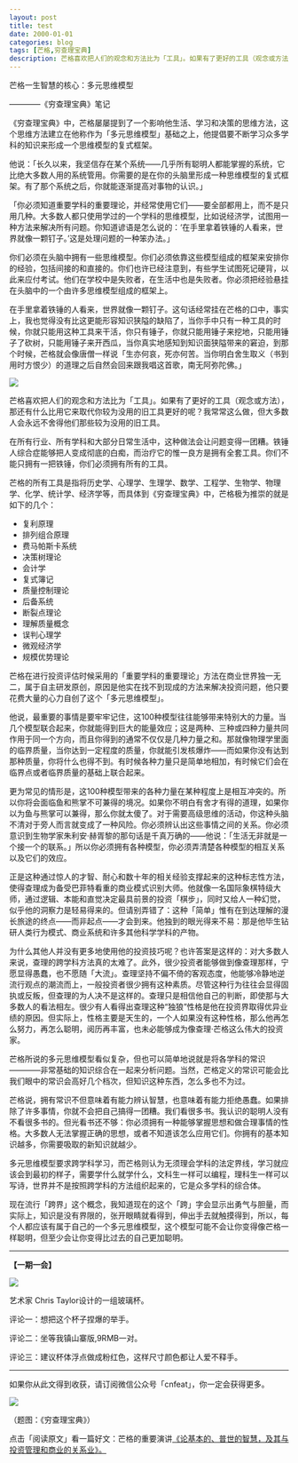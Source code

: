 ```yaml
---
layout: post
title: test
date: 2000-01-01
categories: blog
tags: [芒格,穷查理宝典]
description: 芒格喜欢把人们的观念和方法比为「工具」。如果有了更好的工具（观念或方法），那还有什么比用它来取代你较为没用的旧工具更好的呢？我常常这么做，但大多数人会永远不舍得他们那些较为没用的旧工具。这一篇读书笔记是《穷查理宝典》系列笔记中最重要的一篇，没有之一。
---
```



芒格一生智慧的核心：多元思维模型

————《穷查理宝典》笔记


《穷查理宝典》中，芒格屡屡提到了一个影响他生活、学习和决策的思维方法，这个思维方法建立在他称作为「多元思维模型」基础之上，他提倡要不断学习众多学科的知识来形成一个思维模型的复式框架。

他说：「长久以来，我坚信存在某个系统——几乎所有聪明人都能掌握的系统，它比绝大多数人用的系统管用。你需要的是在你的头脑里形成一种思维模型的复式框架。有了那个系统之后，你就能逐渐提高对事物的认识。」

「你必须知道重要学科的重要理论，并经常使用它们——要全部都用上，而不是只用几种。大多数人都只使用学过的一个学科的思维模型，比如说经济学，试图用一种方法来解决所有问题。你知道谚语是怎么说的：‘在手里拿着铁锤的人看来，世界就像一颗钉子。’这是处理问题的一种笨办法。」

你们必须在头脑中拥有一些思维模型。你们必须依靠这些模型组成的框架来安排你的经验，包括间接的和直接的。你们也许已经注意到，有些学生试图死记硬背，以此来应付考试。他们在学校中是失败者，在生活中也是失败者。你必须把经验悬挂在头脑中的一个由许多思维模型组成的框架上。 

在手里拿着铁锤的人看来，世界就像一颗钉子。这句话经常挂在芒格的口中，事实上，我也觉得没有比这更能形容知识狭隘的缺陷了，当你手中只有一种工具的时候，你就只能用这种工具来干活，你只有锤子，你就只能用锤子来挖地，只能用锤子了砍树，只能用锤子来开西瓜，当你真实地感知到知识面狭隘带来的窘迫，到那个时候，芒格就会像唐僧一样说「生亦何哀，死亦何苦。当你明白舍生取义（书到用时方恨少）的道理之后自然会回来跟我唱这首歌，南无阿弥陀佛。」

![](http://cnfeat.qiniudn.com/Image-000-11-20-10-41.png)

芒格喜欢把人们的观念和方法比为「工具」。如果有了更好的工具（观念或方法），那还有什么比用它来取代你较为没用的旧工具更好的呢？我常常这么做，但大多数人会永远不舍得他们那些较为没用的旧工具。

在所有行业、所有学科和大部分日常生活中，这种做法会让问题变得一团糟。铁锤人综合症能够把人变成彻底的白痴，而治疗它的惟一良方是拥有全套工具。你们不能只拥有一把铁锤，你们必须拥有所有的工具。

芒格的所有工具是指将历史学、心理学、生理学、数学、工程学、生物学、物理学、化学、统计学、经济学等，而具体到《穷查理宝典》中，芒格极为推崇的就是如下的几个：

- 复利原理
- 排列组合原理
- 费马帕斯卡系统
- 决策树理论
- 会计学
- 复式簿记
- 质量控制理论
- 后备系统
- 断裂点理论
- 理解质量概念
- 误判心理学
- 微观经济学
- 规模优势理论

芒格在进行投资评估时候采用的「重要学科的重要理论」方法在商业世界独一无二，属于自主研发原创，原因是他实在找不到现成的方法来解决投资问题，他只要花费大量的心力自创了这个「多元思维模型」。

他说，最重要的事情是要牢牢记住，这100种模型往往能够带来特别大的力量。当几个模型联合起来，你就能得到巨大的能量效应；这是两种、三种或四种力量共同作用于同一个方向，而且你得到的通常不仅仅是几种力量之和。那就像物理学里面的临界质量，当你达到一定程度的质量，你就能引发核爆炸——而如果你没有达到那种质量，你将什么也得不到。有时候各种力量只是简单地相加，有时候它们会在临界点或者临界质量的基础上联合起来。

更为常见的情形是，这100种模型带来的各种力量在某种程度上是相互冲突的。所以你将会面临鱼和熊掌不可兼得的境况。如果你不明白有舍才有得的道理，如果你以为鱼与熊掌可以兼得，那么你就太傻了。对于需要高级思维的活动，你这种头脑不清对于旁人而言就变成了一种风险。你必须辨认出这些事情之间的关系。你必须意识到生物学家朱利安·赫胥黎的那句话是千真万确的——他说：「生活无非就是一个接一个的联系。」所以你必须拥有各种模型，你必须弄清楚各种模型的相互关系以及它们的效应。

正是这种通过惊人的才智、耐心和数十年的相关经验支撑起来的这种标志性方法，使得查理成为备受巴菲特看重的商业模式识别大师。他就像一名国际象棋特级大师，通过逻辑、本能和直觉决定最具前景的投资「棋步」，同时又给人一种幻觉，似乎他的洞察力是轻易得来的。但请别弄错了：这种「简单」惟有在到达理解的漫长旅途的终点——而非起点——才会到来。他独到的眼光得来不易：那是他毕生钻研人类行为模式、商业系统和许多其他科学学科的产物。

为什么其他人并没有更多地使用他的投资技巧呢？也许答案是这样的：对大多数人来说，查理的跨学科方法真的太难了。此外，很少投资者能够做到像查理那样，宁愿显得愚蠢，也不愿随「大流」。查理坚持不偏不倚的客观态度，他能够冷静地逆流行观点的潮流而上，一般投资者很少拥有这种素质。尽管这种行为往往会显得固执或反叛，但查理的为人决不是这样的。查理只是相信他自己的判断，即使那与大多数人的看法相左。很少有人看得出查理这种“独狼”性格是他在投资界取得优异业绩的原因。但实际上，性格主要是天生的，一个人如果没有这种性格，那么他再怎么努力，再怎么聪明，阅历再丰富，也未必能够成为像查理·芒格这么伟大的投资家。

芒格所说的多元思维模型看似复杂，但也可以简单地说就是将各学科的常识————非常基础的知识综合在一起来分析问题。当然，芒格定义的常识可能会比我们眼中的常识会高好几个档次，但知识这种东西，怎么多也不为过。

芒格说，拥有常识不但意味着有能力辨认智慧，也意味着有能力拒绝愚蠢。如果排除了许多事情，你就不会把自己搞得一团糟。我们看很多书。我认识的聪明人没有不看很多书的。但光看书还不够：你必须拥有一种能够掌握思想和做合理事情的性格。大多数人无法掌握正确的思想，或者不知道该怎么应用它们。你拥有的基本知识越多，你需要吸取的新知识就越少。

多元思维模型要求跨学科学习，而芒格则认为无须理会学科的法定界线，学习就应该会到最初的样子，需要学什么就学什么，文科生一样可以编程，理科生一样可以写诗，世界并不是按照跨学科的方法组织起来的，它是众多学科的综合体。

现在流行「跨界」这个概念，我知道现在的这个「跨」字会显示出勇气与胆量，而实际上，知识是没有界限的，张开眼睛就看得到，伸出手去就触摸得到，所以，每个人都应该有属于自己的一个多元思维模型，这个模型可能不会让你变得像芒格一样聪明，但至少会让你变得比过去的自己更加聪明。

---

**【一期一会】**

![](http://cnfeat.qiniudn.com/8392d65d0bdb809.jpg_600x600.jpg)

艺术家 Chris Taylor设计的一组玻璃杯。

评论一：想把这个杯子捏爆的举手。

评论二：坐等我镇山寨版,9RMB一对。

评论三：建议杯体浮点做成粉红色，这样尺寸颜色都让人爱不释手。

----

如果你从此文得到收获，请订阅微信公众号「cnfeat」，你一定会获得更多。

![](http://cnfeat.qiniudn.com/signitrue-2014-11-15.jpg)

（题图：《穷查理宝典》）

点击「阅读原文」看一篇好文：芒格的重要演讲[《论基本的、普世的智慧，及其与投资管理和商业的关系业》。](http://book.douban.com/annotation/15914168/)






